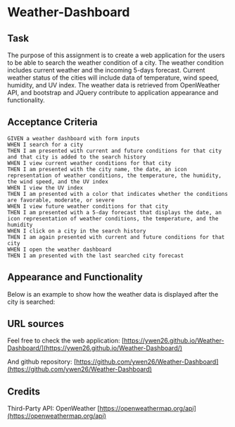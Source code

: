 # Weather-Dashboard

## Task

The purpose of this assignment is to create a web application for the users to be able to search the weather condition of a city. The weather condition includes current weather and the incoming 5-days forecast. Current weather status of the cities will include data of temperature, wind speed, humidity, and UV index. The weather data is retrieved from OpenWeather API, and bootstrap and JQuery contribute to application appearance and functionality.  

## Acceptance Criteria

```
GIVEN a weather dashboard with form inputs
WHEN I search for a city
THEN I am presented with current and future conditions for that city and that city is added to the search history
WHEN I view current weather conditions for that city
THEN I am presented with the city name, the date, an icon representation of weather conditions, the temperature, the humidity, the wind speed, and the UV index
WHEN I view the UV index
THEN I am presented with a color that indicates whether the conditions are favorable, moderate, or severe
WHEN I view future weather conditions for that city
THEN I am presented with a 5-day forecast that displays the date, an icon representation of weather conditions, the temperature, and the humidity
WHEN I click on a city in the search history
THEN I am again presented with current and future conditions for that city
WHEN I open the weather dashboard
THEN I am presented with the last searched city forecast
```

## Appearance and Functionality

Below is an example to show how the weather data is displayed after the city is searched:

## URL sources

Feel free to check the web application: [https://ywen26.github.io/Weather-Dashboard/](https://ywen26.github.io/Weather-Dashboard/)

And github repository: [https://github.com/ywen26/Weather-Dashboard](https://github.com/ywen26/Weather-Dashboard)

## Credits

Third-Party API: OpenWeather [https://openweathermap.org/api](https://openweathermap.org/api)
